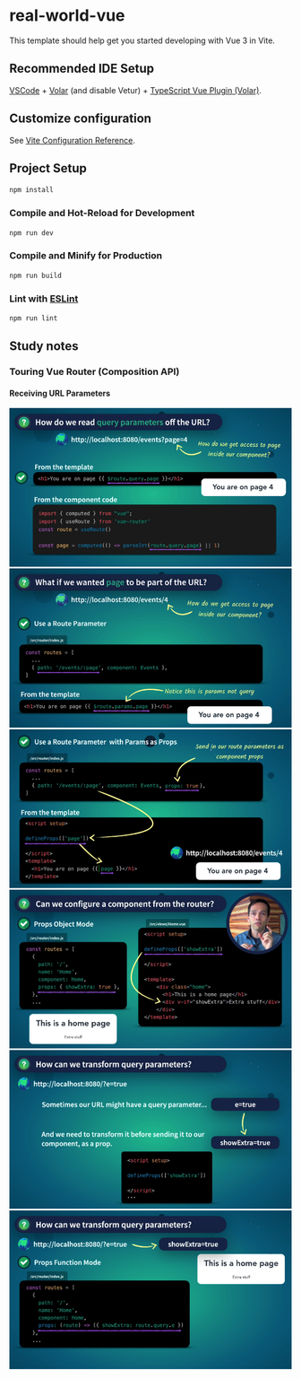 # real-world-vue

This template should help get you started developing with Vue 3 in Vite.

## Recommended IDE Setup

[VSCode](https://code.visualstudio.com/) + [Volar](https://marketplace.visualstudio.com/items?itemName=Vue.volar) (and disable Vetur) + [TypeScript Vue Plugin (Volar)](https://marketplace.visualstudio.com/items?itemName=Vue.vscode-typescript-vue-plugin).

## Customize configuration

See [Vite Configuration Reference](https://vitejs.dev/config/).

## Project Setup

```sh
npm install
```

### Compile and Hot-Reload for Development

```sh
npm run dev
```

### Compile and Minify for Production

```sh
npm run build
```

### Lint with [ESLint](https://eslint.org/)

```sh
npm run lint
```
## Study notes

### Touring Vue Router (Composition API)

#### Receiving URL Parameters
![](https://github.com/nnnnadia/Fake-Ass-Vue-3/blob/main/images/receiving-url-params-1.png?raw=true)
![](https://github.com/nnnnadia/Fake-Ass-Vue-3/blob/main/images/receiving-url-params-2.png?raw=true)
![](https://github.com/nnnnadia/Fake-Ass-Vue-3/blob/main/images/receiving-url-params-3.png?raw=true)
![](https://github.com/nnnnadia/Fake-Ass-Vue-3/blob/main/images/receiving-url-params-4.png?raw=true)
![](https://github.com/nnnnadia/Fake-Ass-Vue-3/blob/main/images/receiving-url-params-5.png?raw=true)
![](https://github.com/nnnnadia/Fake-Ass-Vue-3/blob/main/images/receiving-url-params-6.png?raw=true)

